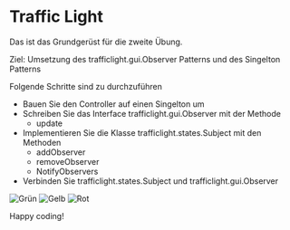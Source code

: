 # Traffic Light

Das ist das Grundgerüst für die zweite Übung.

Ziel: Umsetzung des trafficlight.gui.Observer Patterns und des Singelton Patterns

Folgende Schritte sind zu durchzuführen

* Bauen Sie den Controller auf einen Singelton um
* Schreiben Sie das Interface trafficlight.gui.Observer mit der Methode
    * update  
* Implementieren Sie die Klasse trafficlight.states.Subject mit den Methoden
    * addObserver
    * removeObserver
    * NotifyObservers
* Verbinden Sie trafficlight.states.Subject und trafficlight.gui.Observer

![Grün](/pics/greenLight.png)
![Gelb](/pics/yellowLight.png)
![Rot](/pics/redLight.png)

Happy coding!



 

